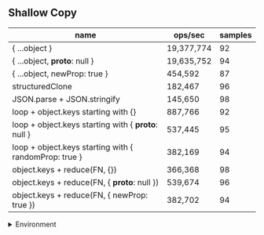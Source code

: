 ## Shallow Copy

|name|ops/sec|samples|
|-|-|-|
|{ ...object }|19,377,774|92|
|{ ...object, __proto__: null }|19,635,752|94|
|{ ...object, newProp: true }|454,592|87|
|structuredClone|182,467|96|
|JSON.parse + JSON.stringify|145,650|98|
|loop + object.keys starting with {}|887,766|92|
|loop + object.keys starting with { __proto__: null }|537,445|95|
|loop + object.keys starting with { randomProp: true }|382,169|94|
|object.keys + reduce(FN, {})|366,368|98|
|object.keys + reduce(FN, { __proto__: null })|539,674|96|
|object.keys + reduce(FN, { newProp: true })|382,702|94|


<details>
<summary>Environment</summary>

* __Machine:__ linux x64 | 2 vCPUs | 6.8GB Mem
* __Run:__ Wed Oct 25 2023 04:44:14 GMT+0000 (Coordinated Universal Time)
</details>

<!--
{"environment":{"platform":"linux","arch":"x64","cpus":2,"totalMemory":6.7597503662109375},"benchmarks":[{"name":"{ ...object }","opsSec":19377773.699185684,"samples":6},{"name":"{ ...object, __proto__: null }","opsSec":19635751.79643352,"samples":5},{"name":"{ ...object, newProp: true }","opsSec":454592.2732530874,"samples":3},{"name":"structuredClone","opsSec":182467.29513124493,"samples":3},{"name":"JSON.parse + JSON.stringify","opsSec":145650.05228329054,"samples":7},{"name":"loop + object.keys starting with {}","opsSec":887765.7109291774,"samples":5},{"name":"loop + object.keys starting with { __proto__: null }","opsSec":537444.5825592412,"samples":5},{"name":"loop + object.keys starting with { randomProp: true }","opsSec":382169.3253608287,"samples":4},{"name":"object.keys + reduce(FN, {})","opsSec":366368.09206912486,"samples":6},{"name":"object.keys + reduce(FN, { __proto__: null })","opsSec":539674.4566859012,"samples":4},{"name":"object.keys + reduce(FN, { newProp: true })","opsSec":382701.91742619587,"samples":5}]}-->
